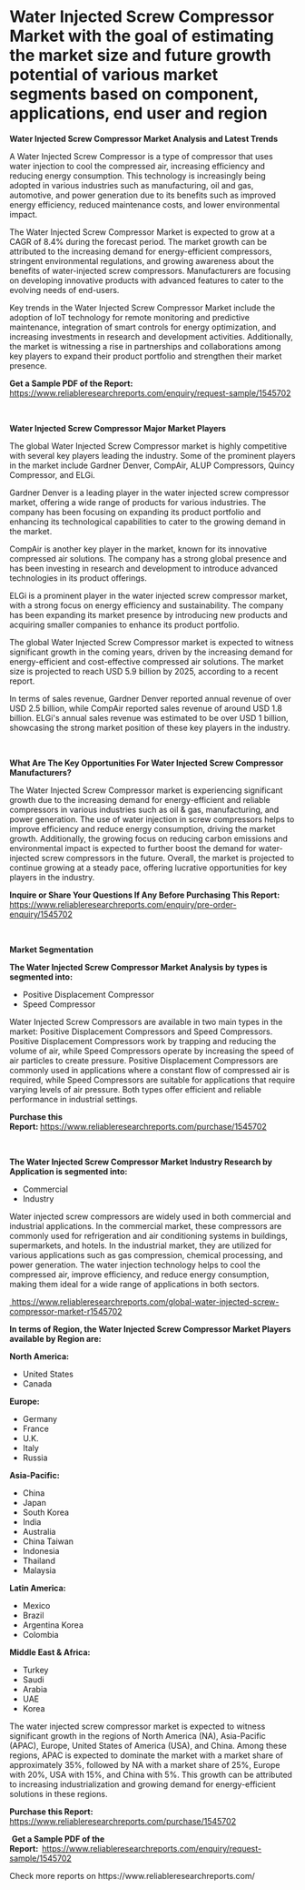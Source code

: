 <p><h1>Water Injected Screw Compressor Market with the goal of estimating the market size and future growth potential of various market segments based on component, applications, end user and region</h1></p><p><strong>Water Injected Screw Compressor Market Analysis and Latest Trends</strong></p>
<p><p>A Water Injected Screw Compressor is a type of compressor that uses water injection to cool the compressed air, increasing efficiency and reducing energy consumption. This technology is increasingly being adopted in various industries such as manufacturing, oil and gas, automotive, and power generation due to its benefits such as improved energy efficiency, reduced maintenance costs, and lower environmental impact.</p><p>The Water Injected Screw Compressor Market is expected to grow at a CAGR of 8.4% during the forecast period. The market growth can be attributed to the increasing demand for energy-efficient compressors, stringent environmental regulations, and growing awareness about the benefits of water-injected screw compressors. Manufacturers are focusing on developing innovative products with advanced features to cater to the evolving needs of end-users.</p><p>Key trends in the Water Injected Screw Compressor Market include the adoption of IoT technology for remote monitoring and predictive maintenance, integration of smart controls for energy optimization, and increasing investments in research and development activities. Additionally, the market is witnessing a rise in partnerships and collaborations among key players to expand their product portfolio and strengthen their market presence.</p></p>
<p><strong>Get a Sample PDF of the Report:&nbsp;</strong> <a href="https://www.reliableresearchreports.com/enquiry/request-sample/1545702">https://www.reliableresearchreports.com/enquiry/request-sample/1545702</a></p>
<p>&nbsp;</p>
<p><strong>Water Injected Screw Compressor Major Market Players</strong></p>
<p><p>The global Water Injected Screw Compressor market is highly competitive with several key players leading the industry. Some of the prominent players in the market include Gardner Denver, CompAir, ALUP Compressors, Quincy Compressor, and ELGi.</p><p>Gardner Denver is a leading player in the water injected screw compressor market, offering a wide range of products for various industries. The company has been focusing on expanding its product portfolio and enhancing its technological capabilities to cater to the growing demand in the market.</p><p>CompAir is another key player in the market, known for its innovative compressed air solutions. The company has a strong global presence and has been investing in research and development to introduce advanced technologies in its product offerings.</p><p>ELGi is a prominent player in the water injected screw compressor market, with a strong focus on energy efficiency and sustainability. The company has been expanding its market presence by introducing new products and acquiring smaller companies to enhance its product portfolio.</p><p>The global Water Injected Screw Compressor market is expected to witness significant growth in the coming years, driven by the increasing demand for energy-efficient and cost-effective compressed air solutions. The market size is projected to reach USD 5.9 billion by 2025, according to a recent report.</p><p>In terms of sales revenue, Gardner Denver reported annual revenue of over USD 2.5 billion, while CompAir reported sales revenue of around USD 1.8 billion. ELGi's annual sales revenue was estimated to be over USD 1 billion, showcasing the strong market position of these key players in the industry.</p></p>
<p>&nbsp;</p>
<p><strong>What Are The Key Opportunities For Water Injected Screw Compressor Manufacturers?</strong></p>
<p><p>The Water Injected Screw Compressor market is experiencing significant growth due to the increasing demand for energy-efficient and reliable compressors in various industries such as oil & gas, manufacturing, and power generation. The use of water injection in screw compressors helps to improve efficiency and reduce energy consumption, driving the market growth. Additionally, the growing focus on reducing carbon emissions and environmental impact is expected to further boost the demand for water-injected screw compressors in the future. Overall, the market is projected to continue growing at a steady pace, offering lucrative opportunities for key players in the industry.</p></p>
<p><strong>Inquire or Share Your Questions If Any Before Purchasing This Report:</strong> <a href="https://www.reliableresearchreports.com/enquiry/pre-order-enquiry/1545702">https://www.reliableresearchreports.com/enquiry/pre-order-enquiry/1545702</a></p>
<p>&nbsp;</p>
<p><strong>Market Segmentation</strong></p>
<p><strong>The Water Injected Screw Compressor Market Analysis by types is segmented into:</strong></p>
<p><ul><li>Positive Displacement Compressor</li><li>Speed Compressor</li></ul></p>
<p><p>Water Injected Screw Compressors are available in two main types in the market: Positive Displacement Compressors and Speed Compressors. Positive Displacement Compressors work by trapping and reducing the volume of air, while Speed Compressors operate by increasing the speed of air particles to create pressure. Positive Displacement Compressors are commonly used in applications where a constant flow of compressed air is required, while Speed Compressors are suitable for applications that require varying levels of air pressure. Both types offer efficient and reliable performance in industrial settings.</p></p>
<p><strong>Purchase this Report:&nbsp;</strong><a href="https://www.reliableresearchreports.com/purchase/1545702">https://www.reliableresearchreports.com/purchase/1545702</a></p>
<p>&nbsp;</p>
<p><strong>The Water Injected Screw Compressor Market Industry Research by Application is segmented into:</strong></p>
<p><ul><li>Commercial</li><li>Industry</li></ul></p>
<p><p>Water injected screw compressors are widely used in both commercial and industrial applications. In the commercial market, these compressors are commonly used for refrigeration and air conditioning systems in buildings, supermarkets, and hotels. In the industrial market, they are utilized for various applications such as gas compression, chemical processing, and power generation. The water injection technology helps to cool the compressed air, improve efficiency, and reduce energy consumption, making them ideal for a wide range of applications in both sectors.</p></p>
<p><a href="https://www.reliableresearchreports.com/global-water-injected-screw-compressor-market-r1545702">&nbsp;https://www.reliableresearchreports.com/global-water-injected-screw-compressor-market-r1545702</a></p>
<p><strong>In terms of Region, the Water Injected Screw Compressor Market Players available by Region are:</strong></p>
<p>
    <p> <strong> North America: </strong>
        <ul>
            <li>United States</li>
            <li>Canada</li>
        </ul>
        </p> 
    <p> <strong> Europe: </strong>
        <ul>
            <li>Germany</li>
            <li>France</li>
            <li>U.K.</li>
            <li>Italy</li>
            <li>Russia</li>
        </ul>
        </p> 
    <p> <strong> Asia-Pacific: </strong>
        <ul>
            <li>China</li>
            <li>Japan</li>
            <li>South Korea</li>
            <li>India</li>
            <li>Australia</li>
            <li>China Taiwan</li>
            <li>Indonesia</li>
            <li>Thailand</li>
            <li>Malaysia</li>
        </ul>
        </p> 
    <p> <strong> Latin America: </strong>
        <ul>
            <li>Mexico</li>
            <li>Brazil</li>
            <li>Argentina Korea</li>
            <li>Colombia</li>
        </ul>
        </p> 
    <p> <strong> Middle East & Africa: </strong>
        <ul>
            <li>Turkey</li>
            <li>Saudi</li>
            <li>Arabia</li>
            <li>UAE</li>
            <li>Korea</li>
        </ul>
    </p>
    </p>
<p><p>The water injected screw compressor market is expected to witness significant growth in the regions of North America (NA), Asia-Pacific (APAC), Europe, United States of America (USA), and China. Among these regions, APAC is expected to dominate the market with a market share of approximately 35%, followed by NA with a market share of 25%, Europe with 20%, USA with 15%, and China with 5%. This growth can be attributed to increasing industrialization and growing demand for energy-efficient solutions in these regions.</p></p>
<p><strong>Purchase this Report: </strong><a href="https://www.reliableresearchreports.com/purchase/1545702">https://www.reliableresearchreports.com/purchase/1545702</a></p>
<p>&nbsp;<strong>Get a Sample PDF of the Report:&nbsp;&nbsp;</strong><a href="https://www.reliableresearchreports.com/enquiry/request-sample/1545702">https://www.reliableresearchreports.com/enquiry/request-sample/1545702</a></p>
<p><strong></strong></p>
<p>Check more reports on https://www.reliableresearchreports.com/</p>
